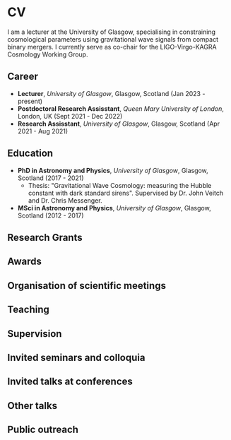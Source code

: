# CV

I am a lecturer at the University of Glasgow, specialising in constraining cosmological parameters using gravitational wave signals from compact binary mergers. I currently serve as co-chair for the LIGO-Virgo-KAGRA Cosmology Working Group.

## Career

- **Lecturer**, *University of Glasgow*, Glasgow, Scotland (Jan 2023 - present)
- **Postdoctoral Research Assisstant**, *Queen Mary University of London*, London, UK (Sept 2021 - Dec 2022)
- **Research Assisstant**, *University of Glasgow*, Glasgow, Scotland (Apr 2021 - Aug 2021)

## Education

- **PhD in Astronomy and Physics**, *University of Glasgow*, Glasgow, Scotland (2017 - 2021)
  - Thesis: "Gravitational Wave Cosmology: measuring the Hubble constant with dark standard sirens". Supervised by Dr. John Veitch and Dr. Chris Messenger.
- **MSci in Astronomy and Physics**, *University of Glasgow*, Glasgow, Scotland (2012 - 2017)

## Research Grants

## Awards

## Organisation of scientific meetings

## Teaching

## Supervision

## Invited seminars and colloquia

## Invited talks at conferences

## Other talks

## Public outreach
